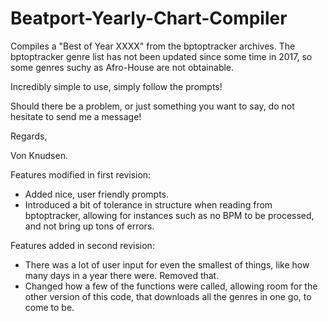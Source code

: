 # Beatport-Yearly-Chart-Compiler
Compiles a "Best of Year XXXX" from the bptoptracker archives.
The bptoptracker genre list has not been updated since some time in 2017, so some genres suchy as Afro-House are not obtainable.

Incredibly simple to use, simply follow the prompts! 


Should there be a problem, or just something you want to say, do not hesitate to send me a message!

Regards,

Von Knudsen.

Features modified in first revision:
- Added nice, user friendly prompts.
- Introduced a bit of tolerance in structure when reading from bptoptracker, allowing for instances such as no BPM to be processed, and not bring up tons of errors.

Features added in second revision:
- There was a lot of user input for even the smallest of things, like how many days in a year there were. Removed that. 
- Changed how a few of the functions were called, allowing room for the other version of this code, that downloads all the genres in one go, to come to be.
